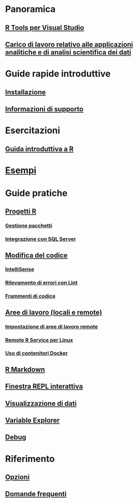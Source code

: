 # Panoramica
## [R Tools per Visual Studio](index.md)
## [Carico di lavoro relativo alle applicazioni analitiche e di analisi scientifica dei dati](data-science-workload.md)
# Guide rapide introduttive
## [Installazione](installation.md)
## [Informazioni di supporto](getting-started-help.md)
# Esercitazioni
## [Guida introduttiva a R](getting-started-with-r.md)
# [Esempi](getting-started-samples.md)
# Guide pratiche
## [Progetti R](projects.md)
### [Gestione pacchetti](package-manager.md)
### [Integrazione con SQL Server](sql-server.md)
## [Modifica del codice](code-editing.md)
### [IntelliSense](code-intellisense.md)
### [Rilevamento di errori con Lint](code-linting.md)
### [Frammenti di codice](code-snippets.md)
## [Aree di lavoro (locali e remote)](workspaces.md)
### [Impostazione di aree di lavoro remote](workspaces-remote-setup.md)
### [Remote R Service per Linux](workspaces-remote-r-service-for-linux.md)
### [Uso di contenitori Docker](workspaces-using-docker-containers.md)
## [R Markdown](rmarkdown.md)
## [Finestra REPL interattiva](interactive-repl.md)
## [Visualizzazione di dati](visualizing-data.md)
## [Variable Explorer](variable-explorer.md)
## [Debug](debugging.md)
# Riferimento
## [Opzioni](options.md)
## [Domande frequenti](faq.md)